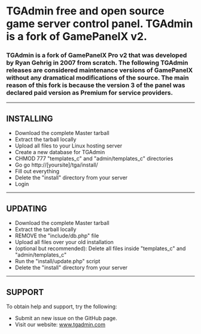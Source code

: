 # TGAdmin free and open source game server control panel. TGAdmin is a fork of GamePanelX v2.

### TGAdmin is a fork of GamePanelX Pro v2 that was developed by Ryan Gehrig in 2007 from scratch. The following TGAdmin releases are considered maintenance versions of GamePanelX without any dramatical modifications of the source. The main reason of this fork is because the version 3 of the panel was declared paid version as Premium for service providers.

------------------------------------------------------------------------
INSTALLING
------------------------------------------------------------------------
- Download the complete Master tarball
- Extract the tarball locally
- Upload all files to your Linux hosting server
- Create a new database for TGAdmin
- CHMOD 777 "templates_c" and "admin/templates_c" directories
- Go go http://[yoursite]/tga/install/
- Fill out everything
- Delete the "install" directory from your server
- Login 


------------------------------------------------------------------------
UPDATING
------------------------------------------------------------------------

- Download the complete Master tarball
- Extract the tarball locally
- REMOVE the "include/db.php" file
- Upload all files over your old installation
- (optional but recommended): Delete all files inside "templates_c" and "admin/templates_c"
- Run the "install/update.php" script
- Delete the "install" directory from your server


------------------------------------------------------------------------
SUPPORT
------------------------------------------------------------------------

To obtain help and support, try the following:

- Submit an new issue on the GitHub page.
- Visit our website: www.tgadmin.com